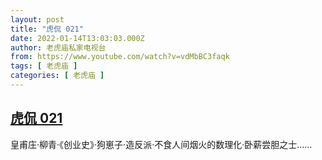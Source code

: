 ```yaml
---
layout: post
title: "虎侃 021"
date: 2022-01-14T13:03:03.000Z
author: 老虎庙私家电视台
from: https://www.youtube.com/watch?v=vdMbBC3faqk
tags: [ 老虎庙 ]
categories: [ 老虎庙 ]
---
```

<!--1642165383000-->
[虎侃 021](https://www.youtube.com/watch?v=vdMbBC3faqk)
------

<div>
皇甫庄·柳青·《创业史》·狗崽子·造反派·不食人间烟火的数理化·卧薪尝胆之士……
</div>
